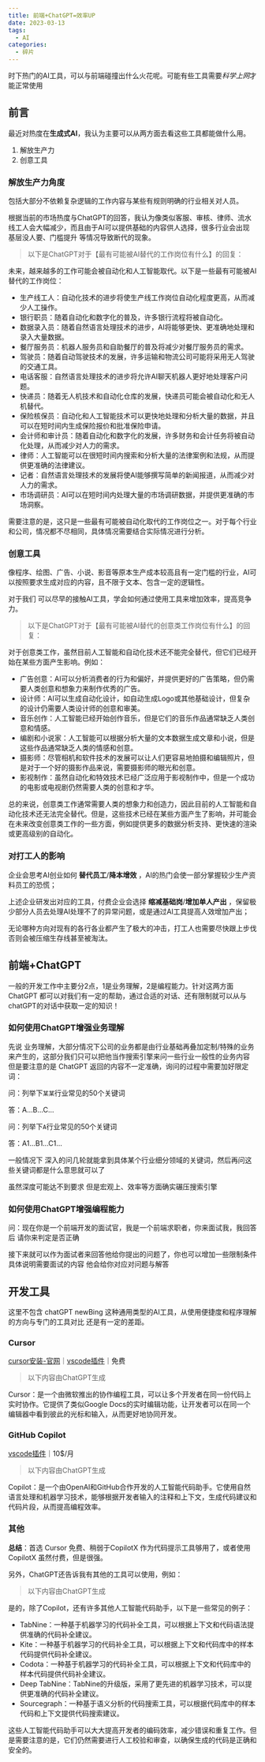 ```yaml
---
title: 前端+ChatGPT=效率UP
date: 2023-03-13
tags: 
  - AI
categories: 
  - 碎片
---
```


时下热门的AI工具，可以与前端碰撞出什么火花呢。可能有些工具需要*科学上网*才能正常使用

<!-- more -->

## 前言

最近对热度在**生成式AI**，我认为主要可以从两方面去看这些工具都能做什么用。

1. 解放生产力
2. 创意工具

### 解放生产力角度

包括大部分不依赖复杂逻辑的工作内容与某些有规则明确的行业相关对人员。

根据当前的市场热度与ChatGPT的回答，我认为像类似客服、审核、律师、流水线工人会大幅减少，而且由于AI可以提供基础的内容供人选择，很多行业会出现 基层没人要、门槛提升 等情况导致断代的现象。

> 以下是ChatGPT对于【最有可能被AI替代的工作岗位有什么】的回复：

未来，越来越多的工作可能会被自动化和人工智能取代。以下是一些最有可能被AI替代的工作岗位：

- 生产线工人：自动化技术的进步将使生产线工作岗位自动化程度更高，从而减少人工操作。
- 银行职员：随着自动化和数字化的普及，许多银行流程将被自动化。
- 数据录入员：随着自然语言处理技术的进步，AI将能够更快、更准确地处理和录入大量数据。
- 餐厅服务员：机器人服务员和自助餐厅的普及将减少对餐厅服务员的需求。
- 驾驶员：随着自动驾驶技术的发展，许多运输和物流公司可能将采用无人驾驶的交通工具。
- 电话客服：自然语言处理技术的进步将允许AI聊天机器人更好地处理客户问题。
- 快递员：随着无人机技术和自动化仓库的发展，快递员可能会被自动化和无人机替代。
- 保险核保员：自动化和人工智能技术可以更快地处理和分析大量的数据，并且可以在短时间内生成保险报价和批准保险申请。
- 会计师和审计员：随着自动化和数字化的发展，许多财务和会计任务将被自动化处理，从而减少对人力的需求。
- 律师：人工智能可以在很短时间内搜索和分析大量的法律案例和法规，从而提供更准确的法律建议。
- 记者：自然语言处理技术的发展将使AI能够撰写简单的新闻报道，从而减少对人力的需求。
- 市场调研员：AI可以在短时间内处理大量的市场调研数据，并提供更准确的市场洞察。

需要注意的是，这只是一些最有可能被自动化取代的工作岗位之一。对于每个行业和公司，情况都不尽相同，具体情况需要结合实际情况进行分析。

### 创意工具

像程序、绘图、广告、小说、影音等原本生产成本较高且有一定门槛的行业，AI可以按照要求生成对应的内容，且不限于文本、包含一定的逻辑性。

对于我们 可以尽早的接触AI工具，学会如何通过使用工具来增加效率，提高竞争力。

> 以下是ChatGPT对于【最有可能被AI替代的创意类工作岗位有什么】的回复：

对于创意类工作，虽然目前人工智能和自动化技术还不能完全替代，但它们已经开始在某些方面产生影响。例如：

- 广告创意：AI可以分析消费者的行为和偏好，并提供更好的广告策略，但仍需要人类创意和想象力来制作优秀的广告。
- 设计师：AI可以生成自动化设计，如自动生成Logo或其他基础设计，但复杂的设计仍需要人类设计师的创意和审美。
- 音乐创作：人工智能已经开始创作音乐，但是它们的音乐作品通常缺乏人类创意和情感。
- 编剧和小说家：人工智能可以根据分析大量的文本数据生成文章和小说，但是这些作品通常缺乏人类的情感和创意。
- 摄影师：尽管相机和软件技术的发展可以让人们更容易地拍摄和编辑照片，但是对于一个好的摄影作品来说，需要摄影师的眼光和创意。
- 影视制作：虽然自动化和特效技术已经广泛应用于影视制作中，但是一个成功的电影或电视剧仍然需要人类的创意和才华。

总的来说，创意类工作通常需要人类的想象力和创造力，因此目前的人工智能和自动化技术还无法完全替代。但是，这些技术已经在某些方面产生了影响，并可能会在未来改变创意类工作的一些方面，例如提供更多的数据分析支持、更快速的渲染或更高级别的自动化。

### 对打工人的影响

企业会思考AI创业如何 **替代员工**/**降本增效** ，AI的热门会使一部分掌握较少生产资料员工的恐慌；

上述企业研发出对应的工具，付费企业会选择 **缩减基础岗**/**增加单人产出** ，保留极少部分人员去处理AI处理不了的异常问题，或是通过AI工具提高人效增加产出；

无论哪种方向对现有的各行各业都产生了极大的冲击，打工人也需要尽快跟上步伐 否则会被压缩生存线甚至被淘汰。

## 前端+ChatGPT

一般的开发工作中主要分2点，1是业务理解，2是编程能力。针对这两方面 ChatGPT 都可以对我们有一定的帮助，通过合适的对话、还有限制就可以从与chatGPT的对话中获取一定的知识！

### 如何使用ChatGPT增强业务理解

先说 业务理解，大部分情况下公司的业务都是由行业基础再叠加定制/特殊的业务来产生的，这部分我们只可以把他当作搜索引擎来问一些行业一般性的业务内容 但是要注意的是 ChatGPT 返回的内容不一定准确，询问的过程中需要加好限定词：

问：列举下`某某`行业常见的50个关键词

答：A...B...C...

问：列举下`A`行业常见的50个关键词

答：A1...B1...C1...

一般情况下 深入的问几轮就能拿到具体某个行业细分领域的关键词，然后再问这些关键词都是什么意思就可以了

虽然深度可能达不到要求 但是宏观上、效率等方面确实碾压搜索引擎

### 如何使用ChatGPT增强编程能力

问：现在你是一个前端开发的面试官，我是一个前端求职者，你来面试我，我回答后 请你来判定是否正确

接下来就可以作为面试者来回答他给你提出的问题了，你也可以增加一些限制条件 具体说明需要面试的内容 他会给你对应对问题与解答

## 开发工具


这里不包含 chatGPT newBing 这种通用类型的AI工具，从使用便捷度和程序理解的方向与专门的工具对比 还是有一定的差距。

### Cursor

[cursor安装-官网](https://www.cursor.so/)｜[vscode插件](https://marketplace.visualstudio.com/items?itemName=meteorstudio.cursorcode)｜免费

> 以下内容由ChatGPT生成

Cursor：是一个由微软推出的协作编程工具，可以让多个开发者在同一份代码上实时协作。它提供了类似Google Docs的实时编辑功能，让开发者可以在同一个编辑器中看到彼此的光标和输入，从而更好地协同开发。

### GitHub Copilot

[vscode插件](https://marketplace.visualstudio.com/items?itemName=GitHub.copilot)｜10$/月

> 以下内容由ChatGPT生成

Copilot：是一个由OpenAI和GitHub合作开发的人工智能代码助手。它使用自然语言处理和机器学习技术，能够根据开发者输入的注释和上下文，生成代码建议和代码片段，从而提高编程效率。

### 其他

**总结**：首选 Cursor 免费、稍弱于CopilotX 作为代码提示工具够用了，或者使用 CopilotX 虽然付费，但是很强。

另外，ChatGPT还告诉我有其他的工具可以使用，例如：

> 以下内容由ChatGPT生成

是的，除了Copilot，还有许多其他人工智能代码助手，以下是一些常见的例子：

- TabNine：一种基于机器学习的代码补全工具，可以根据上下文和代码语法提供准确的代码补全建议。
- Kite：一种基于机器学习的代码补全工具，可以根据上下文和代码库中的样本代码提供代码补全建议。
- Codota：一种基于机器学习的代码补全工具，可以根据上下文和代码库中的样本代码提供代码补全建议。
- Deep TabNine：TabNine的升级版，采用了更先进的机器学习技术，可以提供更准确的代码补全建议。
- Sourcegraph：一种基于语义分析的代码搜索工具，可以根据代码库中的样本代码和上下文提供代码搜索建议。

这些人工智能代码助手可以大大提高开发者的编码效率，减少错误和重复工作。但是需要注意的是，它们仍然需要进行人工校验和审查，以确保生成的代码是正确和安全的。
